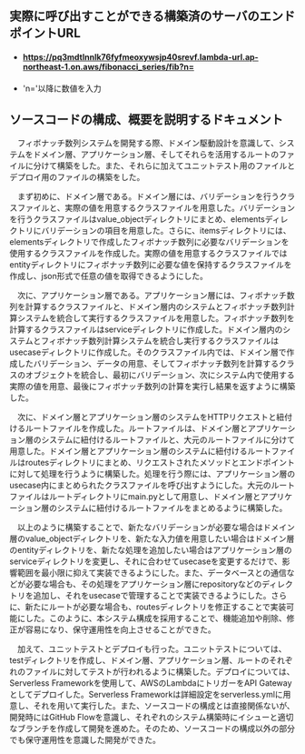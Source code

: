 ## 実際に呼び出すことができる構築済のサーバのエンドポイントURL
* #### https://pq3mdtlnnlk76fyfmeoxywsjp40srevf.lambda-url.ap-northeast-1.on.aws/fibonacci_series/fib?n=
* 'n='以降に数値を入力


## ソースコードの構成、概要を説明するドキュメント
　フィボナッチ数列システムを開発する際、ドメイン駆動設計を意識して、システムをドメイン層、アプリケーション層、そしてそれらを活用するルートのファイルに分けて構築をした。また、それらに加えてユニットテスト用のファイルとデプロイ用のファイルの構築をした。
 
　まず初めに、ドメイン層である。ドメイン層には、バリデーションを行うクラスファイルと、実際の値を用意するクラスファイルを用意した。バリデーションを行うクラスファイルはvalue_objectディレクトリにまとめ、elementsディレクトリにバリデーションの項目を用意した。さらに、itemsディレクトリには、elementsディレクトリで作成したフィボナッチ数列に必要なバリデーションを使用するクラスファイルを作成した。実際の値を用意するクラスファイルではentityディレクトリにフィボナッチ数列に必要な値を保持するクラスファイルを作成し、json形式で任意の値を取得できるようにした。
 
　次に、アプリケーション層である。アプリケーション層には、フィボナッチ数列を計算するクラスファイルと、ドメイン層内のシステムとフィボナッチ数列計算システムを統合して実行するクラスファイルを用意した。フィボナッチ数列を計算するクラスファイルはserviceディレクトリに作成した。ドメイン層内のシステムとフィボナッチ数列計算システムを統合し実行するクラスファイルはusecaseディレクトリに作成した。そのクラスファイル内では、ドメイン層で作成したバリデーション、データの用意、そしてフィボナッチ数列を計算するクラスのオブジェクトを統合し、最初にバリデーション、次にシステム内で使用する実際の値を用意、最後にフィボナッチ数列の計算を実行し結果を返すように構築した。
 
　次に、ドメイン層とアプリケーション層のシステムをHTTPリクエストと紐付けるルートファイルを作成した。ルートファイルは、ドメイン層とアプリケーション層のシステムに紐付けるルートファイルと、大元のルートファイルに分けて用意した。ドメイン層とアプリケーション層のシステムに紐付けるルートファイルはroutesディレクトリにまとめ、リクエストされたメソッドとエンドポイントに対して処理を行うように構築した。処理を行う際には、アプリケーション層のusecase内にまとめられたクラスファイルを呼び出すようにした。大元のルートファイルはルートディレクトリにmain.pyとして用意し、ドメイン層とアプリケーション層のシステムに紐付けるルートファイルをまとめるように構築した。

　以上のように構築することで、新たなバリデーションが必要な場合はドメイン層のvalue_objectディレクトリを、新たな入力値を用意したい場合はドメイン層のentityディレクトリを、新たな処理を追加したい場合はアプリケーション層のserviceディレクトリを変更し、それに合わせてusecaseを変更するだけで、影響範囲を最小限に抑えて実装できるようにした。また、データベースとの通信などが必要な場合も、その処理をアプリケーション層にrepositoryなどのディレクトリを追加し、それをusecaseで管理することで実装できるようにした。さらに、新たにルートが必要な場合も、routesディレクトリを修正することで実装可能にした。このように、本システム構成を採用することで、機能追加や削除、修正が容易になり、保守運用性を向上させることができた。
 
　加えて、ユニットテストとデプロイも行った。ユニットテストについては、testディレクトリを作成し、ドメイン層、アプリケーション層、ルートのそれぞれのファイルに対してテストが行われるように構築した。デプロイについては、Serverless Frameworkを使用して、AWSのLambdaにトリガーをAPI Gatewayとしてデプロイした。Serverless Frameworkは詳細設定をserverless.ymlに用意し、それを用いて実行した。また、ソースコードの構成とは直接関係ないが、開発時にはGitHub Flowを意識し、それぞれのシステム構築時にイシューと適切なブランチを作成して開発を進めた。そのため、ソースコードの構成以外の部分でも保守運用性を意識した開発ができた。
